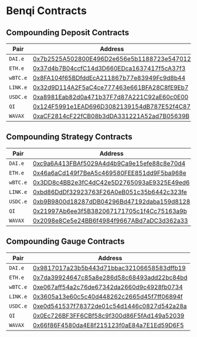 # Benqi Contracts

## Compounding Deposit Contracts

| Pair     | Address                                                                                                                                            |
| -------- | -------------------------------------------------------------------------------------------------------------------------------------------------- |
| `DAI.e`  | [0x7b2525A502800E496D2e656e5b1188723e547012](https://snowtrace.io/address/0x7b2525A502800E496D2e656e5b1188723e547012) |
| `ETH.e`  | [0x37d4b7B04ccfC14d3D660EDca1637417f5cA37f3](https://snowtrace.io/address/0x37d4b7B04ccfC14d3D660EDca1637417f5cA37f3) |
| `wBTC.e` | [0x8FA104f65BDfddEcA211867b77e83949Fc9d8b44](https://snowtrace.io/address/0x8FA104f65BDfddEcA211867b77e83949Fc9d8b44) |
| `LINK.e` | [0x32d9D114A2F5aC4ce777463e661BFA28C8fE9Eb7](https://snowtrace.io/address/0x32d9D114A2F5aC4ce777463e661BFA28C8fE9Eb7) |
| `USDC.e` | [0xa8981Eab82d0a471b37F7d87A221C92aE60c0E00](https://snowtrace.io/address/0xa8981Eab82d0a471b37F7d87A221C92aE60c0E00) |
| `QI`     | [0x124F5991e1EAD696D3082139154dB787E52f4C87](https://snowtrace.io/address/0x124F5991e1EAD696D3082139154dB787E52f4C87) |
| `WAVAX`  | [0xaCF2814cF22fCB08b3dDA331221A52ad7B05639B](https://snowtrace.io/address/0xaCF2814cF22fCB08b3dDA331221A52ad7B05639B) |

## Compounding Strategy Contracts

| Pair     | Address                                                                                                                                            |
| -------- | -------------------------------------------------------------------------------------------------------------------------------------------------- |
| `DAI.e`  | [0xc9a6A413FBAf5029A4d4b9Ca9e15efe88c8e70d4](https://snowtrace.io/address/0xc9a6A413FBAf5029A4d4b9Ca9e15efe88c8e70d4) |
| `ETH.e`  | [0x46a6aCd149f7BeA5c469580FEE851dd9F5ba968e](https://snowtrace.io/address/0x46a6aCd149f7BeA5c469580FEE851dd9F5ba968e) |
| `wBTC.e` | [0x3DD8c4BB2e3fC4dC42e5D2765093aE9325E49ed6](https://snowtrace.io/address/0x3DD8c4BB2e3fC4dC42e5D2765093aE9325E49ed6) |
| `LINK.e` | [0xbd86DdDf32923763F26A0eB051c35b6442c323fe](https://snowtrace.io/address/0xbd86DdDf32923763F26A0eB051c35b6442c323fe) |
| `USDC.e` | [0xb9B9800d18287dDB04296Bd47192daba159d8128](https://snowtrace.io/address/0xb9B9800d18287dDB04296Bd47192daba159d8128) |
| `QI`     | [0x21997Ab6ee3f5B382067171705c1f4Cc75163a9b](https://snowtrace.io/address/0x21997Ab6ee3f5B382067171705c1f4Cc75163a9b) |
| `WAVAX`  | [0x2098e8Ce5e24BB6f4984f9667ABd7aDC3d362a33](https://snowtrace.io/address/0x2098e8Ce5e24BB6f4984f9667ABd7aDC3d362a33) |

## Compounding Gauge Contracts

| Pair     | Address                                                                                                                                            |
| -------- | -------------------------------------------------------------------------------------------------------------------------------------------------- |
| `DAI.e`  | [0x9817017a23b5b443d71bbac32106658583dffb19](https://snowtrace.io/address/0x9817017A23B5B443d71BbAc32106658583dFfb19) |
| `ETH.e`  | [0x7da39924647c85a8e286d58c68493add22bc84bd](https://snowtrace.io/address/0x7DA39924647c85A8e286D58C68493aDD22bc84Bd) |
| `wBTC.e` | [0xe067aff54a2c76de67342da2660d9c4928fb0734](https://snowtrace.io/address/0xe067afF54A2c76DE67342Da2660D9C4928fb0734) |
| `LINK.e` | [0x3605a13e60c5c40d448262c2665d45f7ff06894f](https://snowtrace.io/address/0x3605a13e60C5C40d448262c2665d45f7FF06894F) |
| `USDC.e` | [0xe0d541537f78372de01c54d1446c0827d542a28a](https://snowtrace.io/address/0xe0d541537f78372DE01C54D1446C0827D542a28A) |
| `QI`     | [0x0Ec726BF3FF6CBf58c9f300d86F5fAd149a52039](https://snowtrace.io/address/0x0Ec726BF3FF6CBf58c9f300d86F5fAd149a52039) |
| `WAVAX`  | [0x66f86F4580da4E8f215123f0aE84a7E1Ed59D6F5](https://snowtrace.io/address/0x66f86F4580da4E8f215123f0aE84a7E1Ed59D6F5) |
